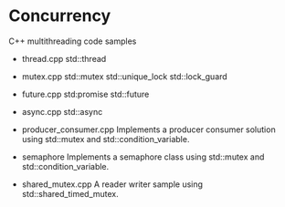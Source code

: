# Concurrency
C++ multithreading code samples

* thread.cpp
std::thread

* mutex.cpp
std::mutex
std::unique_lock
std::lock_guard

* future.cpp
std:promise
std::future

* async.cpp
std::async

* producer_consumer.cpp
Implements a producer consumer solution using std::mutex and std::condition_variable.

* semaphore
Implements a semaphore class using std::mutex and std::condition_variable.

* shared_mutex.cpp
A reader writer sample using std::shared_timed_mutex.

